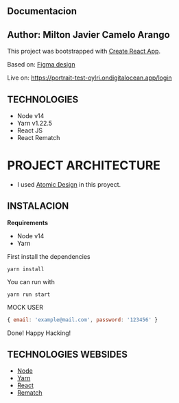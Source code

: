 ## Documentacion 
**Author**: Milton Javier Camelo Arango
---

This project was bootstrapped with [Create React App](https://github.com/facebook/create-react-app).

Based on:
[Figma design](https://www.figma.com/file/au1mAnavAczV1MmZegBvti/Challenge?node-id=0%3A1)

Live on: https://portrait-test-oylri.ondigitalocean.app/login

## TECHNOLOGIES
* Node v14
* Yarn v1.22.5
* React JS
* React Rematch

# PROJECT ARCHITECTURE
* I used [Atomic Design](https://bradfrost.com/blog/post/atomic-web-design/) in this proyect. 

## INSTALACION
__Requirements__
* Node v14
* Yarn

First install the dependencies
``` shell script
yarn install
```

You can run with
```shell script
yarn run start
```

MOCK USER
```javascript
{ email: 'example@mail.com', password: '123456' }
```

Done! Happy Hacking!


## TECHNOLOGIES WEBSIDES

* [Node](https://nodejs.org/es/)
* [Yarn](https://yarnpkg.com/)
* [React](https://es.reactjs.org/)
* [Rematch](https://github.com/rematch/rematch)